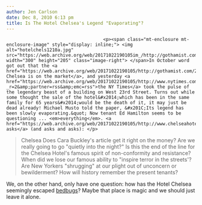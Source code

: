 ```yaml
---
author: Jen Carlson
date: Dec 8, 2010 6:13 pm
title: Is The Hotel Chelsea's Legend "Evaporating"?
---
```


	
										<p><span class="mt-enclosure mt-enclosure-image" style="display: inline;"> <img alt="hotelchels1210a.jpg" src="https://web.archive.org/web/20171022190105im_/http://gothamist.com/attachments/arts_jen/hotelchels1210a.jpg" width="300" height="205" class="image-right"> </span>In October word got out that the <a href="https://web.archive.org/web/20171022190105/http://gothamist.com/2010/10/19/hotel_chelsea_up_for_sale.php">Hotel Chelsea is on the market</a>, and yesterday <a href="https://web.archive.org/web/20171022190105/http://www.nytimes.com/2010/12/08/nyregion/08chelsea.html?_r=2&amp;partner=rss&amp;emc=rss">the NY Times</a> took the pulse of the legendary beast of a building on West 23rd Street. Turns out while some thought the sale of the hotel&#x2014;which has been in the same family for 65 years&#x2014;would be the death of it, it may just be dead already! Michael Musto told the paper, &#x201C;Its legend has been slowly evaporating.&quot; Now tenant Ed Hamilton seems to be questioning ... <em>everything</em>. <a href="https://web.archive.org/web/20171022190105/http://www.chelseahotelblog.com/living_with_legends_the_h/2010/12/whimper.html">He asks</a> (and asks and asks): </p>

<blockquote>Chelsea Does Cara Buckley&apos;s article get it right on the money?  Are we really going to go  &quot;quietly into the night?&quot;  Is this the end of the line for the Chelsea Hotel&apos;s famous spirit of non-conformity and resistance? When did we lose our famous ability to &quot;inspire terror in the streets&apos;?  Are New Yorkers &quot;shrugging&quot; at our plight out of unconcern or bewilderment?  How will history remember the present tenants?</blockquote>

<p>We, on the other hand, only have one question: how has the Hotel Chelsea seemingly escaped <a href="https://web.archive.org/web/20171022190105/http://gothamist.com/tags/bedbugs">bedbugs</a>? Maybe that place is magic and we should just leave it alone.</p>					
										
									
				